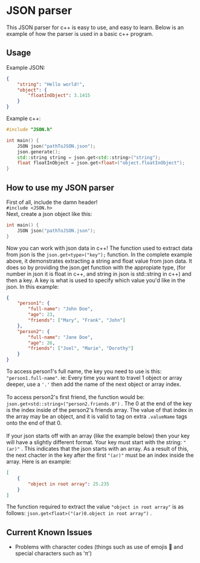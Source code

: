 # JSON parser

This JSON parser for c++ is easy to use, and easy to learn. Below is an example of how the parser is used in a basic c++ program.

## Usage

Example JSON:

```json
{
	"string": "Hello world!",
	"object": {
		"floatInObject": 3.1415
	}
}
```

Example c++:

```cpp
#include "JSON.h"

int main() {
    JSON json("pathToJSON.json");
    json.generate();
    std::string string = json.get<std::string>("string");
    float floatInObject = json.get<float>("object.floatInObject");
}
```

## How to use my JSON parser

First of all, include the damn header!<br/>
`#include <JSON.h>`<br/>
Next, create a json object like this: <br/>

```cpp
int main() {
    JSON json("pathToJSON.json");
}
```

Now you can work with json data in c++! The function used to extract data from json is the `json.get<type>("key");` function. In the complete example above, it demonstrates extracting a string and float value from json data. It does so by providing the json.get function with the appropiate type, (for number in json it is float in c++, and string in json is std::string in c++) and then a key. A key is what is used to specify which value you'd like in the json. In this example:<br/>

```json
{
	"person1": {
		"full-name": "John Doe",
		"age": 23,
		"friends": ["Mary", "Frank", "John"]
	},
	"person2": {
		"full-name": "Jane Doe",
		"age": 26,
		"friends": ["Joel", "Marie", "Dorothy"]
	}
}
```

To access person1's full name, the key you need to use is this: `"person1.full-name"`. ie: Every time you want to travel 1 object or array deeper, use a `'.'` then add the name of the next object or array index.
<br/>
<br/>
To access person2's first friend, the function would be: `json.get<std::string>("person2.friends.0")` . The 0 at the end of the key is the index inside of the person2's friends array. The value of that index in the array may be an object, and it is valid to tag on extra `.valueName` tags onto the end of that 0.
<br/>
<br/>
If your json starts off with an array (like the example below) then your key will have a slightly different format. Your key must start with the string: `"(ar)"` . This indicates that the json starts with an array. As a result of this, the next chacter in the key after the first `"(ar)"` must be an index inside the array. Here is an example:

```json
[
	{
		"object in root array": 25.235
	}
]
```

The function required to extract the value `"object in root array"` is as follows: `json.get<float>("(ar)0.object in root array")` .

## Current Known Issues

-   Problems with character codes (things such as use of emojis 🙂 and special characters such as 'π')
